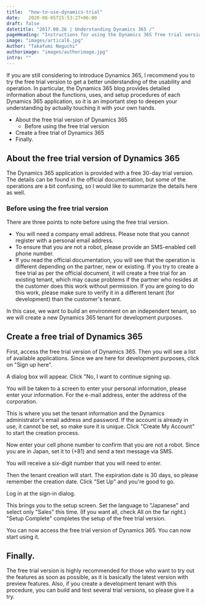 ```yaml
---
title:  "how-to-use-dynamics-trial"
date:   2020-08-05T15:53:27+06:00
draft: false
datetitle: "2017.08.26 | Understanding Dynamics 365 /"
pageHeading: "Instructions for using the Dynamics 365 free trial version [as of 2018]."
image: "images/artical6.jpg"
Author: "Takafumi Noguchi"
authorimage: "images/authorimage.jpg"
intro: ""
---
```

<!-- Intro  -->
If you are still considering to introduce Dynamics 365, I recommend you to try the free trial version to get a better understanding of the usability and operation. In particular, the Dynamics 365 blog provides detailed information about the functions, uses, and setup procedures of each Dynamics 365 application, so it is an important step to deepen your understanding by actually touching it with your own hands.

<!-- Table Of Content -->
* About the free trial version of Dynamics 365
  * Before using the free trial version
* Create a free trial of Dynamics 365
* Finally.


## About the free trial version of Dynamics 365
The Dynamics 365 application is provided with a free 30-day trial version. The details can be found in the official documentation, but some of the operations are a bit confusing, so I would like to summarize the details here as well.

### Before using the free trial version
There are three points to note before using the free trial version.

* You will need a company email address. Please note that you cannot register with a personal email address.
* To ensure that you are not a robot, please provide an SMS-enabled cell phone number.
* If you read the official documentation, you will see that the operation is different depending on the partner, new or existing. If you try to create a free trial as per the official document, it will create a free trial for an existing tenant, which may cause problems if the partner who resides at the customer does this work without permission. If you are going to do this work, please make sure to verify it in a different tenant (for development) than the customer's tenant.

In this case, we want to build an environment on an independent tenant, so we will create a new Dynamics 365 tenant for development purposes.

## Create a free trial of Dynamics 365
First, access the free trial version of Dynamics 365. Then you will see a list of available applications. Since we are here for development purposes, click on "Sign up here".
<!-- Image =  d-setup-01.png-->

A dialog box will appear. Click "No, I want to continue signing up.
<!-- Image =  d-setup-02.png-->

You will be taken to a screen to enter your personal information, please enter your information. For the e-mail address, enter the address of the corporation.
<!-- Image =  d-setup-03.png-->

This is where you set the tenant information and the Dynamics administrator's email address and password. If the account is already in use, it cannot be set, so make sure it is unique. Click "Create My Account" to start the creation process.
<!-- Image =  d-setup-04.png-->

Now enter your cell phone number to confirm that you are not a robot. Since you are in Japan, set it to (+81) and send a text message via SMS.
<!-- Image =  d-setup-05.png-->

You will receive a six-digit number that you will need to enter.
<!-- image= d-setup-06.png -->

Then the tenant creation will start. The expiration date is 30 days, so please remember the creation date. Click "Set Up" and you're good to go.
<!-- image= d-setup-07.png -->

Log in at the sign-in dialog.
<!-- image= d-setup-08.png -->

This brings you to the setup screen. Set the language to "Japanese" and select only "Sales" this time. (If you want all, check All on the far right.) "Setup Complete" completes the setup of the free trial version.
<!-- image= d-setup-09.png -->

You can now access the free trial version of Dynamics 365. You can now start using it.

## Finally.
The free trial version is highly recommended for those who want to try out the features as soon as possible, as it is basically the latest version with preview features. Also, if you create a development tenant with this procedure, you can build and test several trial versions, so please give it a try.
